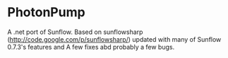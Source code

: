 PhotonPump
==========

A .net port of Sunflow. Based on sunflowsharp (http://code.google.com/p/sunflowsharp/)
updated with many of Sunflow 0.7.3's features and A few fixes abd probably a few bugs.


